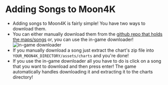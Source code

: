 # Adding Songs to Moon4K

* Adding songs to Moon4K is fairly simple! You have two ways to download them.
* You can either manually download them from the [github repo that holds the maps/songs](https://github.com/Moon4K-Dev/Moon4K-OnlineMaps) or, you can use the in-game downloader!
![in-game downloader](images/m4kigd.png)
* If you manually download a song just extract the chart's zip file into ```YOUR_MOON4K_DIRECTORY/assets/charts``` and you're done!
* If you use the in-game downloader all you have to do is click on a song that you want to download and then press enter! The game automatically handles downloading it and extracting it to the charts directory!